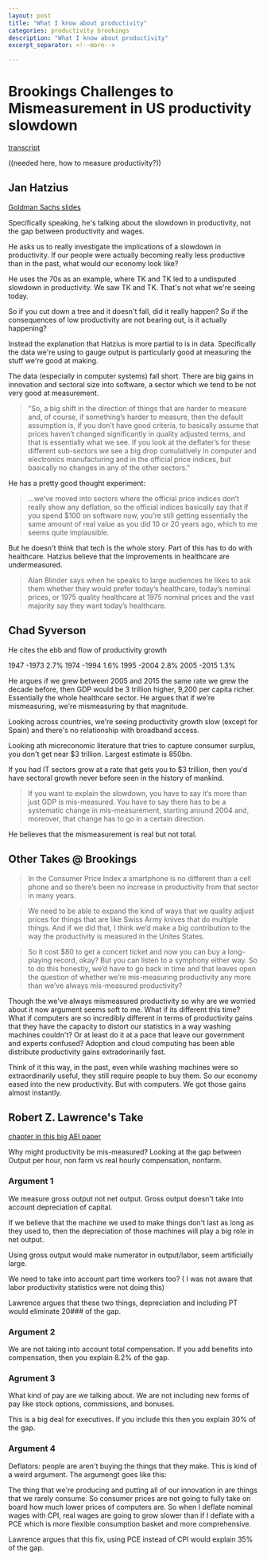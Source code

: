 ```yaml
---
layout: post
title: "What I know about productivity"
categories: productivity brookings
description: "What I know about productivity"
excerpt_separator: <!--more-->

---
```

# Brookings Challenges to Mismeasurement in US productivity slowdown

<!--more-->

[transcript](https://www.brookings.edu/wp-content/uploads/2016/08/090816_productivity-transcript.pdf)

((needed here, how to measure productivity?))


## Jan Hatzius
[Goldman Sachs slides]()

Specifically speaking, he's talking about the slowdown in productivity, not the gap between productivity and wages. 

He asks us to really investigate the implications of a slowdown in productivity. If our people were actually becoming really less productive than in the past, what would our economy look like? 



He uses the 70s as an example, where TK and TK led to a undisputed slowdown in productivity. We saw TK and TK. That's not what we're seeing today. 

So if you cut down a tree and it doesn't fall, did it really happen? So if the consequences of low productivity are not bearing out, is it actually happening?

Instead the explanation that Hatzius is more partial to is in data. Specifically the data we're using to gauge output is particularly good at measuring the stuff we're good at making.

The data (especially in computer systems) fall short. There are big gains in innovation and sectoral size into software, a sector which we tend to be not very good at measurement. 
 
 > "So, a big shift in the direction of things that are harder to measure and, of course, if something’s harder to measure, then the default assumption is, if you don’t have good criteria, to basically assume that prices haven’t changed significantly in quality adjusted terms, and that is essentially what we see. If you look at the deflater’s for these different sub-sectors we see a big drop cumulatively in computer and electronics manufacturing and in the official price indices, but basically no changes in any of the other sectors."

 He has a pretty good thought experiment:

 > ...we’ve moved into sectors where the official price indices don’t really show any deflation, so the official indices basically say that if you spend $100 on software now, you’re still getting essentially the same amount of real value as you did 10 or 20 years ago, which to me seems quite implausible.

 But he doesn't think that tech is the whole story. Part of this has to do with healthcare. Hatzius believe that the improvements in healthcare are undermeasured. 

 > Alan Blinder says when he speaks to large audiences he likes to ask them whether they would prefer today’s healthcare, today’s nominal prices, or 1975 quality healthcare at 1975 nominal prices and the vast majority say they want today’s healthcare.


## Chad Syverson
He cites the ebb and flow of productivity growth

1947 -1973 2.7% 1974 -1994 1.6% 1995 -2004 2.8% 2005 -2015 1.3%

He argues if we grew between 2005 and 2015 the same rate we grew the decade before, then GDP would be 3 trillion higher, 9,200 per capita richer. Essentially the whole healthcare sector. He argues that if we're mismeasuring, we're mismeasuring by that magnitude. 

Looking across countries, we're seeing productivity growth slow (except for Spain) and there's no relationship with broadband access. 

Looking ath micreconomic literature that tries to capture consumer surplus, you don't get near $3 trillion. Largest estimate is 850bn.

If you had IT sectors grow at a rate that gets you to $3 trillion, then you'd have sectoral growth never before seen in the history of mankind.

> If you want to explain the slowdown, you have to say it’s more than just GDP is mis-measured. You have to say there has to be a systematic change in mis-measurement, starting around 2004 and, moreover, that change has to go in a certain direction.

He believes that the mismeasurement is real but not total.

## Other Takes @ Brookings

> In the Consumer Price Index a smartphone is no different than a cell phone and so there’s been no increase in productivity from that sector in many years.

> We need to be able to expand the kind of ways that we quality adjust prices for things that are like Swiss Army knives that do multiple things. And if we did that, I think we’d make a big contribution to the way the productivity is measured in the Unites States.

> So it cost $80 to get a concert ticket and now you can buy a long-playing record, okay? But you can listen to a symphony either way. So to do this honestly, we’d have to go back in time and that leaves open the question of whether we’re mis-measuring productivity any more than we’ve always mis-measured productivity?

Though the we've always mismeasured productivity so why are we worried about it now argument seems soft to me. What if its different this time? What if computers are so incredibly different in terms of productivity gains that they have the capacity to distort our statistics in a way washing machines couldn't? Or at least do it at a pace that leave our government and experts confused? Adoption and cloud computing has been able distribute productivity gains extradorinarily fast. 

Think of it this way, in the past, even while washing machines were so extraordinarily useful, they still require people to buy them. So our economy eased into the new productivity. But with computers. We got those gains almost instantly.


## Robert Z. Lawrence's Take

 [chapter in this big AEI paper](https://www.aei.org/wp-content/uploads/2016/10/The-US-Labor-Market.pdf)


Why might productivity be mis-measured? Looking at the gap between Output per hour, non farm vs real hourly compensation, nonfarm.

### Argument 1
We measure gross output not net output. Gross output doesn't take into account depreciation of capital. 

If we believe that the machine we used to make things don't last as long as they used to, then the depreciation of those machines will play a big role in net output.

Using gross output would make numerator in output/labor, seem artificially large. 

We need to take into account part time workers too? ( I was not aware that labor productivity statistics were not doing this)

Lawrence argues that these two things, depreciation and including PT would eliminate 20### of the gap.


### Argument 2

We are not taking into account total compensation. If you add benefits into compensation, then you explain 8.2% of the gap. 


### Agrument 3 

What kind of pay are we talking about. We are not including new forms of pay like stock options, commissions, and bonuses. 

This is a big deal for executives. If you include this then you explain 30% of the gap.


### Argument 4

Deflators: people are aren't buying the things that they make. This is kind of a weird argument. The argumengt goes like this: 

The thing that we're producing and putting all of our innovation in are things that we rarely consume. So consumer prices are not going to fully take on board how much lower prices of computers are. So when I deflate nominal wages with CPI, real wages are going to grow slower than if I deflate with a PCE which is more flexible consumption basket and more comprehensive. 

Lawrence argues that this fix, using PCE instead of CPI would explain 35% of the gap.
